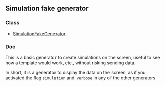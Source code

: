 ## Simulation fake generator

### Class

* [SimulationFakeGenerator](../../devoutils/faker/generators/simulation_fake_generator.py)

### Doc

This is a basic generator to create simulations on the screen, useful to see how a template 
would work, etc., without risking sending data.

In short, it is a generator to display the data on the screen, as if you activated the flag 
`simulation` and` verbose` in any of the other generators
